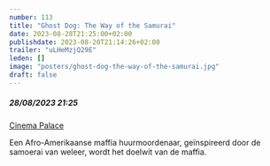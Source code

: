 ```yaml
---
number: 113
title: "Ghost Dog: The Way of the Samurai"
date: 2023-08-28T21:25:00+02:00
publishdate: 2023-08-20T21:14:26+02:00
trailer: "uLHeMzjQ29E"
leden: []
image: "posters/ghost-dog-the-way-of-the-samurai.jpg"
draft: false
---
```


##### 28/08/2023 21:25

[Cinema Palace](https://www.cinema-palace.be/nl/film/ghost-dog-way-samourai-4k)

Een Afro-Amerikaanse maffia huurmoordenaar, geïnspireerd door de samoerai van weleer,
wordt het doelwit van de maffia.
<!--more-->
